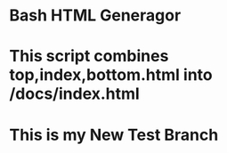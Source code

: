 # Bash HTML Generagor
# This script combines top,index,bottom.html into /docs/index.html
# This is my New Test Branch
